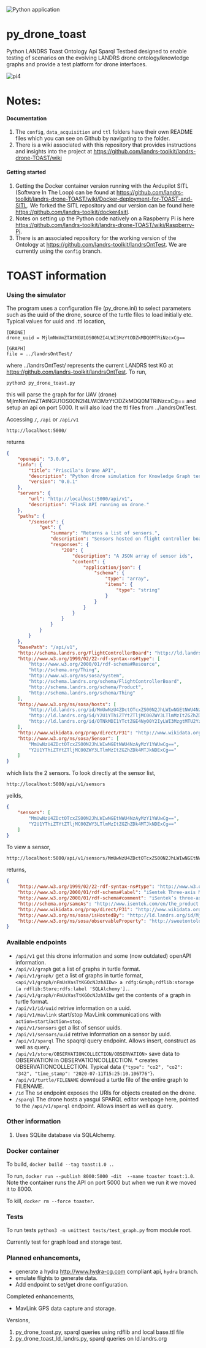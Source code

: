 ![Python application](https://github.com/landrs-toolkit/landrs-drone-TOAST/workflows/Python%20application/badge.svg?branch=master&event=push)
# py_drone_toast

Python LANDRS Toast Ontology Api Sparql Testbed designed to enable testing of scenarios on the evolving LANDRS drone ontology/knowledge graphs and provide a test platform for drone interfaces.

![pi4](https://raw.githubusercontent.com/wiki/landrs-toolkit/landrs-drone-TOAST/images/pi_setup.jpg)

# Notes: 

#### Documentation
1. The ```config```, ```data_acquisition``` and ```ttl``` folders have their own README files which you can see on Github by navigating to the folder.
2. There is a wiki associated with this repository that provides instructions and insights into the project at https://github.com/landrs-toolkit/landrs-drone-TOAST/wiki 

#### Getting started
1. Getting the Docker container version running with the Ardupilot SITL (Software In The Loop) can be found at https://github.com/landrs-toolkit/landrs-drone-TOAST/wiki/Docker-deployment-for-TOAST-and-SITL. We forked the SITL repository and our version can be found here https://github.com/landrs-toolkit/docker4sitl.
2. Notes on setting up the Python code natively on a Raspberry Pi is here https://github.com/landrs-toolkit/landrs-drone-TOAST/wiki/Raspberry-Pi.
3. There is an associated repository for the working version of the Ontology at https://github.com/landrs-toolkit/landrsOntTest. We are currently using the ```config``` branch.

# TOAST information
### Using the simulator
The program uses a configuration file (py_drone.ini) to select parameters such as the uuid of the drone, source of the turtle files to load initially etc.
Typical values for uuid and .ttl location,
```
[DRONE]
drone_uuid = MjlmNmVmZTAtNGU1OS00N2I4LWI3MzYtODZkMDQ0MTRiNzcxCg==

[GRAPH]
file = ../landrsOntTest/
```
where ../landrsOntTest/ represents the current LANDRS test KG at https://github.com/landrs-toolkit/landrsOntTest.
To run,
```
python3 py_drone_toast.py
```
this will parse the graph for for UAV (drone) MjlmNmVmZTAtNGU1OS00N2I4LWI3MzYtODZkMDQ0MTRiNzcxCg== and setup an api on port 5000. It will also load the ttl files from ../landrsOntTest.

Accessing ```/```, ```/api``` or ```/api/v1```
```
http://localhost:5000/
```
returns
```json
{
    "openapi": "3.0.0",
    "info": {
        "title": "Priscila's Drone API",
        "description": "Python drone simulation for Knowledge Graph testing.",
        "version": "0.0.1"
    },
    "servers": {
        "url": "http://localhost:5000/api/v1",
        "description": "Flask API running on drone."
    },
    "paths": {
        "/sensors": {
            "get": {
                "summary": "Returns a list of sensors.",
                "description": "Sensors hosted on flight controller board.",
                "responses": {
                    "200": {
                        "description": "A JSON array of sensor ids",
                        "content": {
                            "application/json": {
                                "schema": {
                                    "type": "array",
                                    "items": {
                                        "type": "string"
                                    }
                                }
                            }
                        }
                    }
                }
            }
        }
    },
    "basePath": "/api/v1",
    "http://schema.landrs.org/FlightControllerBoard": "http://ld.landrs.org/id/Mjc2MzRlZWUtZGRiYS00ZjE5LThjMDMtZDBmNDFjNmQzMTY0Cg==",
    "http://www.w3.org/1999/02/22-rdf-syntax-ns#type": [
        "http://www.w3.org/2000/01/rdf-schema#Resource",
        "http://schema.org/Thing",
        "http://www.w3.org/ns/sosa/system",
        "http://schema.landrs.org/schema/FlightControllerBoard",
        "http://schema.landrs.org/schema/Product",
        "http://schema.landrs.org/schema/Thing"
    ],
    "http://www.w3.org/ns/sosa/hosts": [
        "http://ld.landrs.org/id/MmUwNzU4ZDctOTcxZS00N2JhLWIwNGEtNWU4NzAyMzY1YWUwCg==",
        "http://ld.landrs.org/id/Y2U1YThiZTYtZTljMC00ZWY3LTlmMzItZGZhZDk4MTJkNDExCg==",
        "http://ld.landrs.org/id/OTNkMDI1YTctZGE4Ny00Y2IyLWI3MzgtMTU2YzVmMDU1MDI4Cg=="
    ],
    "http://www.wikidata.org/prop/direct/P31": "http://www.wikidata.org/entity/Q220858",
    "http://www.w3.org/ns/sosa/Sensor": [
        "MmUwNzU4ZDctOTcxZS00N2JhLWIwNGEtNWU4NzAyMzY1YWUwCg==",
        "Y2U1YThiZTYtZTljMC00ZWY3LTlmMzItZGZhZDk4MTJkNDExCg=="
    ]
}
```
which lists the 2 sensors. To look directly at the sensor list,
```
http://localhost:5000/api/v1/sensors
```
yeilds,
```json
{
    "sensors": [
        "MmUwNzU4ZDctOTcxZS00N2JhLWIwNGEtNWU4NzAyMzY1YWUwCg==",
        "Y2U1YThiZTYtZTljMC00ZWY3LTlmMzItZGZhZDk4MTJkNDExCg=="
    ]
}
```

To view a sensor,
```
http://localhost:5000/api/v1/sensors/MmUwNzU4ZDctOTcxZS00N2JhLWIwNGEtNWU4NzAyMzY1YWUwCg==
```
returns,
```json
{
    "http://www.w3.org/1999/02/22-rdf-syntax-ns#type": "http://www.w3.org/ns/sosa/Sensor",
    "http://www.w3.org/2000/01/rdf-schema#label": "iSentek Three-axis Magnetometer",
    "http://www.w3.org/2000/01/rdf-schema#comment": "iSentek’s three-axis magnetometers use anisotropic magneto resistance (AMR)technology. They offer high spatial resolution, high precision and low power consumption performance. ",
    "http://schema.org/sameAs": "http://www.isentek.com/en/the_product.php?pid=4",
    "http://www.wikidata.org/prop/direct/P31": "http://www.wikidata.org/entity/Q333921",
    "http://www.w3.org/ns/sosa/isHostedBy": "http://ld.landrs.org/id/Mjc2MzRlZWUtZGRiYS00ZjE5LThjMDMtZDBmNDFjNmQzMTY0Cg==",
    "http://www.w3.org/ns/sosa/observableProperty": "http://sweetontology.net/propSpaceLocation/Position"
}
```

### Available endpoints
* ```/api/v1``` get this drone information and some (now outdated) openAPI information.
* ```/api/v1/graph``` get a list of graphs in turtle format.
* ```/api/v1/graph/``` get a list of graphs in turtle format, ```<api/v1/graph/nFmUsVasTtKGOcNJzhAIDw> a rdfg:Graph;rdflib:storage [a rdflib:Store;rdfs:label 'SQLAlchemy'].```.
* ```/api/v1/graph/nFmUsVasTtKGOcNJzhAIDw``` get the contents of a graph in turtle format.
* ```/api/v1/id/uuid``` retrive information on a uuid.
* ```/api/v1/mavlink``` start/stop MavLink communications with ```action=start```/```action=stop```.
* ```/api/v1/sensors``` get a list of sensor uuids.
* ```/api/v1/sensors/uuid``` retrive information on a sensor by uuid.
* ```/api/v1/sparql``` The spaqrql query endpoint. Allows insert, construct as well as query.
* ```/api/v1/store/OBSERVATIONCOLLECTION/OBSERVATION>``` save data to OBSERVATION in OBSERVATIONCOLLECTION. * creates OBSERVATIONCOLLECTION. Typical data ```{"type": "co2", "co2": "342", "time_stamp": "2020-07-11T15:25:10.106776"}```.
* ```/api/v1/turtle/FILENAME``` download a turtle file of the entire graph to FILENAME.
* ```/id``` The ```id``` endpoint exposes the URIs for objects created on the drone.
* ```/sparql``` The drone hosts a yasgui SPARQL editor webpage here, pointed to the ```/api/v1/sparql``` endpoint. Allows insert as well as query.

### Other information
1. Uses SQLite database via SQLAlchemy.

### Docker container
To build, ```docker build --tag toast:1.0 .```.

To run, ```docker run --publish 8000:5000 -dit  --name toaster toast:1.0```. Note the container runs the API on port 5000 but when we run it we moved it to 8000.

To kill, ```docker rm --force toaster```.

### Tests
To run tests ```python3 -m unittest tests/test_graph.py``` from module root.

Currently test for graph load and storage test.

### Planned enhancements,
* generate a hydra http://www.hydra-cg.com compliant api, ```hydra``` branch.
* emulate flights to generate data.
* Add endpoint to set/get drone configuration.

Completed enhancements,
* MavLink GPS data capture and storage.

Versions,
1. py_drone_toast.py, sparql queries using rdflib and local base.ttl file
2. py_drone_toast_ld_landrs.py, sparql queries on ld.landrs.org
